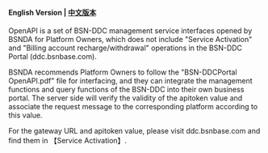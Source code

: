 #### English Version | [中文版本](README.md)

OpenAPI is a set of BSN-DDC management service interfaces opened by BSNDA for Platform Owners, which does not include "Service Activation" and "Billing account recharge/withdrawal" operations in the BSN-DDC Portal (ddc.bsnbase.com).

BSNDA recommends Platform Owners to follow the "BSN-DDCPortal OpenAPI.pdf" file for interfacing, and they can integrate the management functions and query functions of the BSN-DDC into their own business portal. The server side will verify the validity of the apitoken value and associate the request message to the corresponding platform according to this value.

For the gateway URL and apitoken value, please visit ddc.bsnbase.com and find them in 【Service Activation】.
